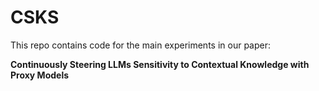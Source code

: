 # CSKS
This repo contains code for the main experiments in our paper:

**Continuously Steering LLMs Sensitivity to Contextual Knowledge with Proxy Models**